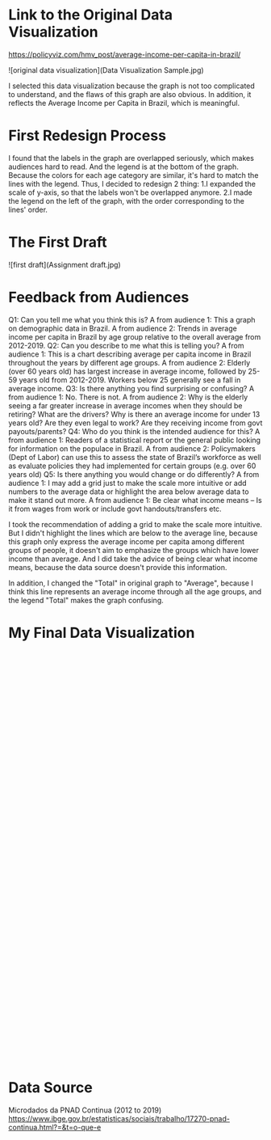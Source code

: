 # Link to the Original Data Visualization

https://policyviz.com/hmv_post/average-income-per-capita-in-brazil/

![original data visualization](Data Visualization Sample.jpg)

I selected this data visualization because the graph is not too complicated to understand, and the flaws of this graph are also obvious. In addition, it reflects the Average Income per Capita in Brazil, which is meaningful.

# First Redesign Process

I found that the labels in the graph are overlapped seriously, which makes audiences hard to read. And the legend is at the bottom of the graph. Because the colors for each age category are similar, it's hard to match the lines with the legend.
Thus, I decided to redesign 2 thing: 1.I expanded the scale of y-axis, so that the labels won't be overlapped anymore. 2.I made the legend on the left of the graph, with the order corresponding to the lines' order.

# The First Draft

![first draft](Assignment draft.jpg)

# Feedback from Audiences

Q1: Can you tell me what you think this is?
A from audience 1: This a graph on demographic data in Brazil.
A from audience 2: Trends in average income per capita in Brazil by age group relative to the overall average from 2012-2019. 
Q2: Can you describe to me what this is telling you?
A from audience 1: This is a chart describing average per capita income in Brazil throughout the years by different age groups.
A from audience 2: Elderly (over 60 years old) has largest increase in average income, followed by 25-59 years old from 2012-2019. Workers below 25 generally see a fall in average income. 
Q3: Is there anything you find surprising or confusing?
A from audience 1: No. There is not.
A from audience 2: Why is the elderly seeing a far greater increase in average incomes when they should be retiring? What are the drivers?
Why is there an average income for under 13 years old? Are they even legal to work? Are they receiving income from govt payouts/parents?
Q4: Who do you think is the intended audience for this?
A from audience 1: Readers of a statistical report or the general public looking for information on the populace in Brazil.
A from audience 2: Policymakers (Dept of Labor) can use this to assess the state of Brazil’s workforce as well as evaluate policies they had implemented for certain groups (e.g. over 60 years old)
Q5: Is there anything you would change or do differently?
A from audience 1: I may add a grid just to make the scale more intuitive or add numbers to the average data or highlight the area below average data to make it stand out more.
A from audience 1: Be clear what income means – Is it from wages from work or include govt handouts/transfers etc.

I took the recommendation of adding a grid to make the scale more intuitive. But I didn't highlight the lines which are below to the average line, because this graph only express the average income per capita among different groups of people, it doesn't aim to emphasize the groups which have lower income than average. And I did take the advice of being clear what income means, because the data source doesn't provide this information.

In addition, I changed the "Total" in original graph to "Average", because I think this line represents an average income through all the age groups, and the legend "Total" makes the graph confusing.

# My Final Data Visualization

<script type='text/javascript' src='https://prod-apnortheast-a.online.tableau.com/javascripts/api/viz_v1.js'></script><div class='tableauPlaceholder' style='width: 1504px; height: 808px;'><object class='tableauViz' width='1504' height='808' style='display:none;'><param name='host_url' value='https%3A%2F%2Fprod-apnortheast-a.online.tableau.com%2F' /> <param name='embed_code_version' value='3' /> <param name='site_root' value='&#47;t&#47;siyugongtableau' /><param name='name' value='AverageIncomeperCapitainBrazil&#47;Sheet1' /><param name='tabs' value='no' /><param name='toolbar' value='yes' /><param name='showAppBanner' value='false' /></object></div>

# Data Source

Microdados da PNAD Continua (2012 to 2019)
https://www.ibge.gov.br/estatisticas/sociais/trabalho/17270-pnad-continua.html?=&t=o-que-e

